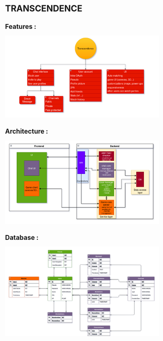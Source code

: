 # TRANSCENDENCE

## Features :
![todo](.git-assets/todo.png)
## Architecture :
![architecture](.git-assets/architecture.png)
## Database :
![database](.git-assets/database.png)